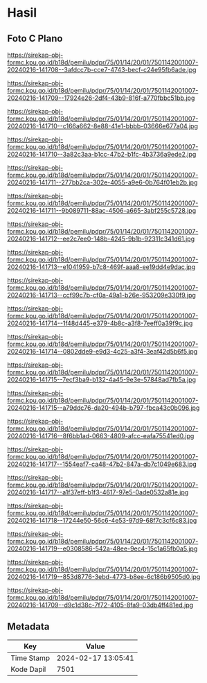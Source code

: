 # Hasil

## Foto C Plano

https://sirekap-obj-formc.kpu.go.id/b18d/pemilu/pdpr/75/01/14/20/01/7501142001007-20240216-141708--3afdcc7b-cce7-4743-becf-c24e95fb6ade.jpg

https://sirekap-obj-formc.kpu.go.id/b18d/pemilu/pdpr/75/01/14/20/01/7501142001007-20240216-141709--17924e26-2df4-43b9-816f-a770fbbc51bb.jpg

https://sirekap-obj-formc.kpu.go.id/b18d/pemilu/pdpr/75/01/14/20/01/7501142001007-20240216-141710--c166a662-8e88-41e1-bbbb-03666e677a04.jpg

https://sirekap-obj-formc.kpu.go.id/b18d/pemilu/pdpr/75/01/14/20/01/7501142001007-20240216-141710--3a82c3aa-b1cc-47b2-b1fc-4b3736a9ede2.jpg

https://sirekap-obj-formc.kpu.go.id/b18d/pemilu/pdpr/75/01/14/20/01/7501142001007-20240216-141711--277bb2ca-302e-4055-a9e6-0b764f01eb2b.jpg

https://sirekap-obj-formc.kpu.go.id/b18d/pemilu/pdpr/75/01/14/20/01/7501142001007-20240216-141711--9b089711-88ac-4506-a665-3abf255c5728.jpg

https://sirekap-obj-formc.kpu.go.id/b18d/pemilu/pdpr/75/01/14/20/01/7501142001007-20240216-141712--ee2c7ee0-148b-4245-9b1b-92311c341d61.jpg

https://sirekap-obj-formc.kpu.go.id/b18d/pemilu/pdpr/75/01/14/20/01/7501142001007-20240216-141713--e1041959-b7c8-469f-aaa8-ee19dd4e9dac.jpg

https://sirekap-obj-formc.kpu.go.id/b18d/pemilu/pdpr/75/01/14/20/01/7501142001007-20240216-141713--ccf99c7b-cf0a-49a1-b26e-953209e330f9.jpg

https://sirekap-obj-formc.kpu.go.id/b18d/pemilu/pdpr/75/01/14/20/01/7501142001007-20240216-141714--1f48d445-e379-4b8c-a3f8-7eeff0a39f9c.jpg

https://sirekap-obj-formc.kpu.go.id/b18d/pemilu/pdpr/75/01/14/20/01/7501142001007-20240216-141714--0802dde9-e9d3-4c25-a3f4-3eaf42d5b6f5.jpg

https://sirekap-obj-formc.kpu.go.id/b18d/pemilu/pdpr/75/01/14/20/01/7501142001007-20240216-141715--7ecf3ba9-b132-4a45-9e3e-57848ad7fb5a.jpg

https://sirekap-obj-formc.kpu.go.id/b18d/pemilu/pdpr/75/01/14/20/01/7501142001007-20240216-141715--a79ddc76-da20-494b-b797-fbca43c0b096.jpg

https://sirekap-obj-formc.kpu.go.id/b18d/pemilu/pdpr/75/01/14/20/01/7501142001007-20240216-141716--8f6bb1ad-0663-4809-afcc-eafa75541ed0.jpg

https://sirekap-obj-formc.kpu.go.id/b18d/pemilu/pdpr/75/01/14/20/01/7501142001007-20240216-141717--1554eaf7-ca48-47b2-847a-db7c1049e683.jpg

https://sirekap-obj-formc.kpu.go.id/b18d/pemilu/pdpr/75/01/14/20/01/7501142001007-20240216-141717--a1f37eff-b1f3-4617-97e5-0ade0532a81e.jpg

https://sirekap-obj-formc.kpu.go.id/b18d/pemilu/pdpr/75/01/14/20/01/7501142001007-20240216-141718--17244e50-56c6-4e53-97d9-68f7c3cf6c83.jpg

https://sirekap-obj-formc.kpu.go.id/b18d/pemilu/pdpr/75/01/14/20/01/7501142001007-20240216-141719--e0308586-542a-48ee-9ec4-15c1a65fb0a5.jpg

https://sirekap-obj-formc.kpu.go.id/b18d/pemilu/pdpr/75/01/14/20/01/7501142001007-20240216-141719--853d8776-3ebd-4773-b8ee-6c186b9505d0.jpg

https://sirekap-obj-formc.kpu.go.id/b18d/pemilu/pdpr/75/01/14/20/01/7501142001007-20240216-141709--d9c1d38c-7f72-4105-8fa9-03db4ff481ed.jpg


## Metadata

| Key        | Value               |
| ---------- | ------------------- |
| Time Stamp | 2024-02-17 13:05:41 |
| Kode Dapil | 7501                |



